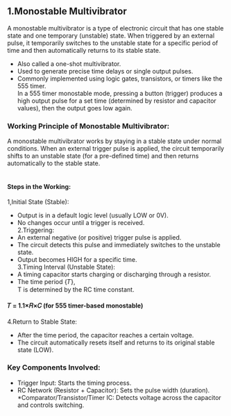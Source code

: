 ## 1.Monostable Multivibrator<br>
A monostable multivibrator is a type of electronic circuit that has one stable state and one temporary (unstable) state. When triggered by an external pulse, it temporarily switches to the unstable state for a specific period of time and then automatically returns to its stable state.<br>
* Also called a one-shot multivibrator.<br>
* Used to generate precise time delays or single output pulses.<br>
* Commonly implemented using logic gates, transistors, or timers like the 555 timer.<br>
In a 555 timer monostable mode, pressing a button (trigger) produces a high output pulse for a set time (determined by resistor and capacitor values), then the output goes low again.<br>

### Working Principle of Monostable Multivibrator:
A monostable multivibrator works by staying in a stable state under normal conditions. When an external trigger pulse is applied, the circuit temporarily shifts to an unstable state (for a pre-defined time) and then returns automatically to the stable state.<br>
<br>
#### Steps in the Working: <br>
1,Initial State (Stable): <br>
* Output is in a default logic level (usually LOW or 0V).<br>
* No changes occur until a trigger is received.<br>
2.Triggering:<br>
* An external negative (or positive) trigger pulse is applied.<br>
* The circuit detects this pulse and immediately switches to the unstable state.<br>
* Output becomes HIGH for a specific time.<br>
3.Timing Interval (Unstable State):<br>
* A timing capacitor starts charging or discharging through a resistor.<br>
* The time period {𝑇},<br>
T is determined by the RC time constant.<br>
#### 𝑇 = 1.1×𝑅×𝐶 (for 555 timer-based monostable)<br>
4.Return to Stable State:<br>
* After the time period, the capacitor reaches a certain voltage.
* The circuit automatically resets itself and returns to its original stable state (LOW).

### Key Components Involved:
* Trigger Input: Starts the timing process.
* RC Network (Resistor + Capacitor): Sets the pulse width (duration).
*Comparator/Transistor/Timer IC: Detects voltage across the capacitor and controls switching.












